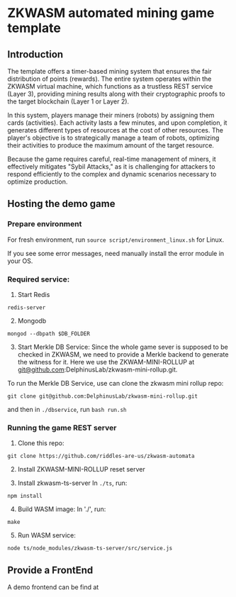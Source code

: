 # ZKWASM automated mining game template

## Introduction

The template offers a timer-based mining system that ensures the fair distribution of points (rewards). The entire system operates within the ZKWASM virtual machine, which functions as a trustless REST service (Layer 3), providing mining results along with their cryptographic proofs to the target blockchain (Layer 1 or Layer 2).

In this system, players manage their miners (robots) by assigning them cards (activities). Each activity lasts a few minutes, and upon completion, it generates different types of resources at the cost of other resources. The player's objective is to strategically manage a team of robots, optimizing their activities to produce the maximum amount of the target resource.

Because the game requires careful, real-time management of miners, it effectively mitigates "Sybil Attacks," as it is challenging for attackers to respond efficiently to the complex and dynamic scenarios necessary to optimize production.

## Hosting the demo game

### Prepare environment

For fresh environment, run `source script/environment_linux.sh` for Linux.

If you see some error messages, need manually install the error module in your OS.

### Required service:

1. Start Redis
```
redis-server
```

2. Mongodb
```
mongod --dbpath $DB_FOLDER
```

3. Start Merkle DB Service:
Since the whole game sever is supposed to be checked in ZKWASM, we need to provide a Merkle backend to generate the witness for it. Here we use the ZKWAM-MINI-ROLLUP at git@github.com:DelphinusLab/zkwasm-mini-rollup.git.

To run the Merkle DB Service, use can clone the zkwasm mini rollup repo:
```
git clone git@github.com:DelphinusLab/zkwasm-mini-rollup.git
```
and then in `./dbservice`, run `bash run.sh`

### Running the game REST server
1. Clone this repo:
```
git clone https://github.com/riddles-are-us/zkwasm-automata
```

2. Install ZKWASM-MINI-ROLLUP reset server

3. Install zkwasm-ts-server
In `./ts`, run:
```
npm install
```

4. Build WASM image:
In './', run:
```
make
```

5. Run WASM service:
```
node ts/node_modules/zkwasm-ts-server/src/service.js
```

## Provide a FrontEnd
A demo frontend can be find at

